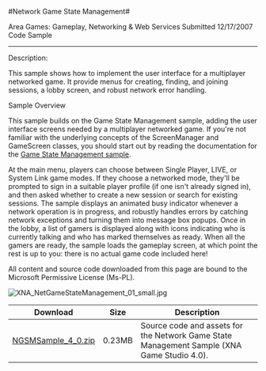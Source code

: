 #Network Game State Management#

Area
Games: Gameplay, Networking & Web Services
Submitted
12/17/2007
Code Sample

---

Description: 

This sample shows how to implement the user interface for a multiplayer networked game. It provide menus for creating, finding, and joining sessions, a lobby screen, and robust network error handling.

Sample Overview

This sample builds on the Game State Management sample, adding the user interface screens needed by a multiplayer networked game. If you're not familiar with the underlying concepts of the ScreenManager and GameScreen classes, you should start out by reading the documentation for the [Game State Management sample](https://github.com/simondarksidej/XNAGameStudio/wiki/Game-State-Management-(Mango,-C%23VB)).

At the main menu, players can choose between Single Player, LIVE, or System Link game modes. If they choose a networked mode, they'll be prompted to sign in a suitable player profile (if one isn't already signed in), and then asked whether to create a new session or search for existing sessions. The sample displays an animated busy indicator whenever a network operation is in progress, and robustly handles errors by catching network exceptions and turning them into message box popups. Once in the lobby, a list of gamers is displayed along with icons indicating who is currently talking and who has marked themselves as ready. When all the gamers are ready, the sample loads the gameplay screen, at which point the rest is up to you: there is no actual game code included here!


All content and source code downloaded from this page are bound to the Microsoft Permissive License (Ms-PL).

![XNA_NetGameStateManagement_01_small.jpg](https://github.com/simondarksidej/XNAGameStudio/blob/master/Images/XNA_NetGameStateManagement_01_small.jpg)

 
Download | Size | Description
---|---|---|
[NGSMSample_4_0.zip](https://github.com/simondarksidej/XNAGameStudio/blob/master/Samples/NGSMSample_4_0.zip?raw=true) | 0.23MB | Source code and assets for the Network Game State Management Sample (XNA Game Studio 4.0). 